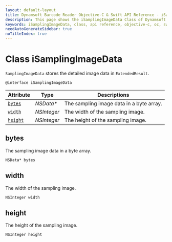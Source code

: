 ```yaml
---
layout: default-layout
title: Dynamsoft Barcode Reader Objective-C & Swift API Reference - iSamplingImageData Class
description: This page shows the iSamplingImageData Class of Dynamsoft Barcode Reader for iOS SDK.
keywords: iSamplingImageData, class, api reference, objective-c, oc, swift
needAutoGenerateSidebar: true
noTitleIndex: true
---
```


# Class iSamplingImageData

`SamplingImageData` stores the detailed image data in `ExtendedResult`.

```objc
@interface iSamplingImageData
```  

| Attribute | Type | Descriptions |
|---------- | ---- | ----------- |
| [`bytes`](#bytes) | *NSData\** | The sampling image data in a byte array. |
| [`width`](#width) | *NSInteger* | The width of the sampling image. |
| [`height`](#height) | *NSInteger* | The height of the sampling image. |

## bytes

The sampling image data in a byte array.

```objc
NSData* bytes
```

## width

The width of the sampling image.

```objc
NSInteger width
```

## height

The height of the sampling image.

```objc
NSInteger height
```
